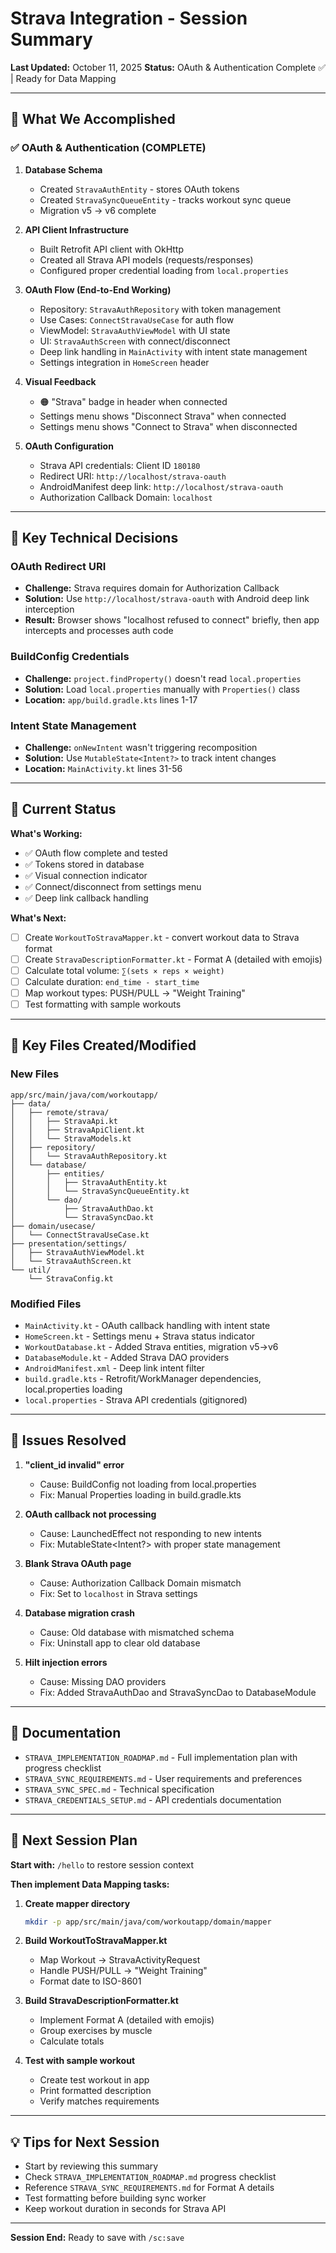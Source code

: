 # Strava Integration - Session Summary

**Last Updated:** October 11, 2025
**Status:** OAuth & Authentication Complete ✅ | Ready for Data Mapping

---

## 🎉 What We Accomplished

### ✅ OAuth & Authentication (COMPLETE)

1. **Database Schema**
   - Created `StravaAuthEntity` - stores OAuth tokens
   - Created `StravaSyncQueueEntity` - tracks workout sync queue
   - Migration v5 → v6 complete

2. **API Client Infrastructure**
   - Built Retrofit API client with OkHttp
   - Created all Strava API models (requests/responses)
   - Configured proper credential loading from `local.properties`

3. **OAuth Flow (End-to-End Working)**
   - Repository: `StravaAuthRepository` with token management
   - Use Cases: `ConnectStravaUseCase` for auth flow
   - ViewModel: `StravaAuthViewModel` with UI state
   - UI: `StravaAuthScreen` with connect/disconnect
   - Deep link handling in `MainActivity` with intent state management
   - Settings integration in `HomeScreen` header

4. **Visual Feedback**
   - 🟠 "Strava" badge in header when connected
   - Settings menu shows "Disconnect Strava" when connected
   - Settings menu shows "Connect to Strava" when disconnected

5. **OAuth Configuration**
   - Strava API credentials: Client ID `180180`
   - Redirect URI: `http://localhost/strava-oauth`
   - AndroidManifest deep link: `http://localhost/strava-oauth`
   - Authorization Callback Domain: `localhost`

---

## 🔧 Key Technical Decisions

### OAuth Redirect URI
- **Challenge:** Strava requires domain for Authorization Callback
- **Solution:** Use `http://localhost/strava-oauth` with Android deep link interception
- **Result:** Browser shows "localhost refused to connect" briefly, then app intercepts and processes auth code

### BuildConfig Credentials
- **Challenge:** `project.findProperty()` doesn't read `local.properties`
- **Solution:** Load `local.properties` manually with `Properties()` class
- **Location:** `app/build.gradle.kts` lines 1-17

### Intent State Management
- **Challenge:** `onNewIntent` wasn't triggering recomposition
- **Solution:** Use `MutableState<Intent?>` to track intent changes
- **Location:** `MainActivity.kt` lines 31-56

---

## 📍 Current Status

**What's Working:**
- ✅ OAuth flow complete and tested
- ✅ Tokens stored in database
- ✅ Visual connection indicator
- ✅ Connect/disconnect from settings menu
- ✅ Deep link callback handling

**What's Next:**
- [ ] Create `WorkoutToStravaMapper.kt` - convert workout data to Strava format
- [ ] Create `StravaDescriptionFormatter.kt` - Format A (detailed with emojis)
- [ ] Calculate total volume: `∑(sets × reps × weight)`
- [ ] Calculate duration: `end_time - start_time`
- [ ] Map workout types: PUSH/PULL → "Weight Training"
- [ ] Test formatting with sample workouts

---

## 📂 Key Files Created/Modified

### New Files
```
app/src/main/java/com/workoutapp/
├── data/
│   ├── remote/strava/
│   │   ├── StravaApi.kt
│   │   ├── StravaApiClient.kt
│   │   └── StravaModels.kt
│   ├── repository/
│   │   └── StravaAuthRepository.kt
│   └── database/
│       ├── entities/
│       │   ├── StravaAuthEntity.kt
│       │   └── StravaSyncQueueEntity.kt
│       └── dao/
│           ├── StravaAuthDao.kt
│           └── StravaSyncDao.kt
├── domain/usecase/
│   └── ConnectStravaUseCase.kt
├── presentation/settings/
│   ├── StravaAuthViewModel.kt
│   └── StravaAuthScreen.kt
└── util/
    └── StravaConfig.kt
```

### Modified Files
- `MainActivity.kt` - OAuth callback handling with intent state
- `HomeScreen.kt` - Settings menu + Strava status indicator
- `WorkoutDatabase.kt` - Added Strava entities, migration v5→v6
- `DatabaseModule.kt` - Added Strava DAO providers
- `AndroidManifest.xml` - Deep link intent filter
- `build.gradle.kts` - Retrofit/WorkManager dependencies, local.properties loading
- `local.properties` - Strava API credentials (gitignored)

---

## 🐛 Issues Resolved

1. **"client_id invalid" error**
   - Cause: BuildConfig not loading from local.properties
   - Fix: Manual Properties loading in build.gradle.kts

2. **OAuth callback not processing**
   - Cause: LaunchedEffect not responding to new intents
   - Fix: MutableState<Intent?> with proper state management

3. **Blank Strava OAuth page**
   - Cause: Authorization Callback Domain mismatch
   - Fix: Set to `localhost` in Strava settings

4. **Database migration crash**
   - Cause: Old database with mismatched schema
   - Fix: Uninstall app to clear old database

5. **Hilt injection errors**
   - Cause: Missing DAO providers
   - Fix: Added StravaAuthDao and StravaSyncDao to DatabaseModule

---

## 📖 Documentation

- `STRAVA_IMPLEMENTATION_ROADMAP.md` - Full implementation plan with progress checklist
- `STRAVA_SYNC_REQUIREMENTS.md` - User requirements and preferences
- `STRAVA_SYNC_SPEC.md` - Technical specification
- `STRAVA_CREDENTIALS_SETUP.md` - API credentials documentation

---

## 🚀 Next Session Plan

**Start with:** `/hello` to restore session context

**Then implement Data Mapping tasks:**

1. **Create mapper directory**
   ```bash
   mkdir -p app/src/main/java/com/workoutapp/domain/mapper
   ```

2. **Build WorkoutToStravaMapper.kt**
   - Map Workout → StravaActivityRequest
   - Handle PUSH/PULL → "Weight Training"
   - Format date to ISO-8601

3. **Build StravaDescriptionFormatter.kt**
   - Implement Format A (detailed with emojis)
   - Group exercises by muscle
   - Calculate totals

4. **Test with sample workout**
   - Create test workout in app
   - Print formatted description
   - Verify matches requirements

---

## 💡 Tips for Next Session

- Start by reviewing this summary
- Check `STRAVA_IMPLEMENTATION_ROADMAP.md` progress checklist
- Reference `STRAVA_SYNC_REQUIREMENTS.md` for Format A details
- Test formatting before building sync worker
- Keep workout duration in seconds for Strava API

---

**Session End:** Ready to save with `/sc:save`
